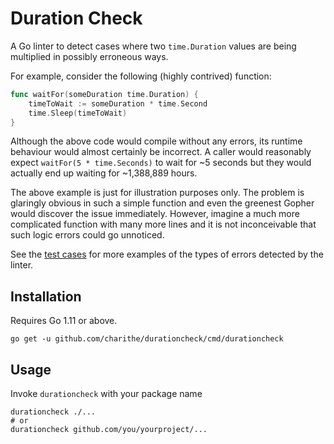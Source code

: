 Duration Check
===============

A Go linter to detect cases where two `time.Duration` values are being multiplied in possibly erroneous ways.

For example, consider the following (highly contrived) function:

```go
func waitFor(someDuration time.Duration) {
    timeToWait := someDuration * time.Second
    time.Sleep(timeToWait)
}
```

Although the above code would compile without any errors, its runtime behaviour would almost certainly be incorrect. 
A caller would reasonably expect `waitFor(5 * time.Seconds)` to wait for ~5 seconds but they would actually end up 
waiting for ~1,388,889 hours.

The above example is just for illustration purposes only. The problem is glaringly obvious in such a simple function 
and even the greenest Gopher would discover the issue immediately. However, imagine a much more complicated function 
with many more lines and it is not inconceivable that such logic errors could go unnoticed. 

See the [test cases](testdata/src/a/a.go) for more examples of the types of errors detected by the linter.


Installation
-------------

Requires Go 1.11 or above.

```
go get -u github.com/charithe/durationcheck/cmd/durationcheck
```

Usage
-----

Invoke `durationcheck` with your package name

```
durationcheck ./...
# or
durationcheck github.com/you/yourproject/...
```
